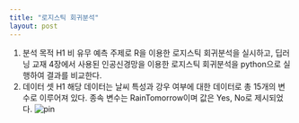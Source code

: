 ```yaml
---
title: "로지스틱 회귀분석"
layout: post
---
```

1. 분석 목적 H1
비 유무 예측 주제로 R을 이용한 로지스틱 회귀분석을 실시하고, 딥러닝 교재
4장에서 사용된 인공신경망을 이용한 로지스틱 회귀분석을 python으로 실행하여
결과를 비교한다.
2. 데이터 셋 H1
해당 데이터는 날씨 특성과 강우 여부에 대한 데이터로 총 15개의 변수로
이루어져 있다. 종속 변수는 RainTomorrow이며 값은 Yes, No로 제시되었다.
![pin](https://user-images.githubusercontent.com/115686999/214768930-02db707d-b4d3-481e-8e76-2468ee19356d.png)
